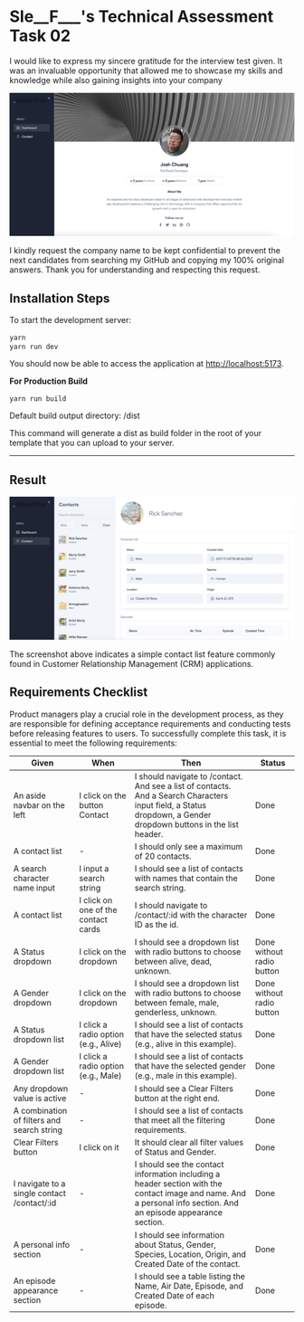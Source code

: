 # Sle\_\_F\_\_\_'s Technical Assessment Task 02

I would like to express my sincere gratitude for the interview test given. It was an invaluable opportunity that allowed me to showcase my skills and knowledge while also gaining insights into your company

[![Josh Chuang Github Page](./src/screenshots/landing.png)](https://github.com/kokhowchuang/)

I kindly request the company name to be kept confidential to prevent the next candidates from searching my GitHub and copying my 100% original answers. Thank you for understanding and respecting this request.

## Installation Steps

To start the development server:

```
yarn
yarn run dev
```

You should now be able to access the application at [http://localhost:5173](http://localhost:5173).

**For Production Build**

```
yarn run build
```

Default build output directory: /dist

This command will generate a dist as build folder in the root of your template that you can upload to your server.

---

## Result

<img  alt="Shows the protected landing page after login."  src="./src/screenshots/result.png">

The screenshot above indicates a simple contact list feature commonly found in Customer Relationship Management (CRM) applications.

## Requirements Checklist

Product managers play a crucial role in the development process, as they are responsible for defining acceptance requirements and conducting tests before releasing features to users. To successfully complete this task, it is essential to meet the following requirements:

| Given                                       | When                                 | Then                                                                                                                                                             | Status                    |
| ------------------------------------------- | ------------------------------------ | ---------------------------------------------------------------------------------------------------------------------------------------------------------------- | ------------------------- |
| An aside navbar on the left                 | I click on the button Contact        | I should navigate to /contact. And see a list of contacts. And a Search Characters input field, a Status dropdown, a Gender dropdown buttons in the list header. | Done                      |
| A contact list                              | -                                    | I should only see a maximum of 20 contacts.                                                                                                                      | Done                      |
| A search character name input               | I input a search string              | I should see a list of contacts with names that contain the search string.                                                                                       | Done                      |
| A contact list                              | I click on one of the contact cards  | I should navigate to /contact/:id with the character ID as the id.                                                                                               | Done                      |
| A Status dropdown                           | I click on the dropdown              | I should see a dropdown list with radio buttons to choose between alive, dead, unknown.                                                                          | Done without radio button |
| A Gender dropdown                           | I click on the dropdown              | I should see a dropdown list with radio buttons to choose between female, male, genderless, unknown.                                                             | Done without radio button |
| A Status dropdown list                      | I click a radio option (e.g., Alive) | I should see a list of contacts that have the selected status (e.g., alive in this example).                                                                     | Done                      |
| A Gender dropdown list                      | I click a radio option (e.g., Male)  | I should see a list of contacts that have the selected gender (e.g., male in this example).                                                                      | Done                      |
| Any dropdown value is active                | -                                    | I should see a Clear Filters button at the right end.                                                                                                            | Done                      |
| A combination of filters and search string  | -                                    | I should see a list of contacts that meet all the filtering requirements.                                                                                        | Done                      |
| Clear Filters button                        | I click on it                        | It should clear all filter values of Status and Gender.                                                                                                          | Done                      |
| I navigate to a single contact /contact/:id | -                                    | I should see the contact information including a header section with the contact image and name. And a personal info section. And an episode appearance section. | Done                      |
| A personal info section                     | -                                    | I should see information about Status, Gender, Species, Location, Origin, and Created Date of the contact.                                                       | Done                      |
| An episode appearance section               | -                                    | I should see a table listing the Name, Air Date, Episode, and Created Date of each episode.                                                                      | Done                      |
